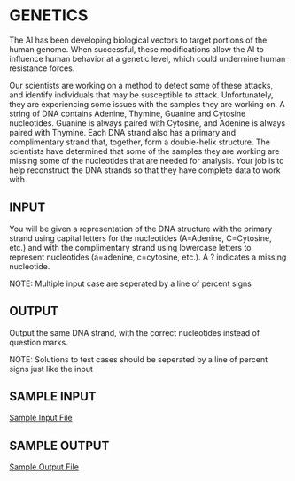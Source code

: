 <!-- RATING: EASY -->
<!-- NAME: GENETICS -->
<!-- GENERATOR: generate.pl -->
# GENETICS

The AI has been developing biological vectors to target portions of the human genome. When successful, these modifications allow the AI to 
influence human behavior at a genetic level, which could undermine human resistance forces.

Our scientists are working on a method to detect some of these attacks, and identify individuals that may be susceptible to attack. Unfortunately, 
they are experiencing some issues with the samples they are working on. A string of DNA contains Adenine, Thymine, Guanine and Cytosine 
nucleotides. Guanine is always paired with Cytosine, and Adenine is always paired with Thymine. Each DNA strand also has a primary and 
complimentary strand that, together, form a double-helix structure. The scientists have determined that some of the samples they are working are 
missing some of the nucleotides that are needed for analysis. Your job is to help reconstruct the DNA strands so that they have complete data to 
work with.

## INPUT
You will be given a representation of the DNA structure with the primary strand using capital letters for the nucleotides (A=Adenine, C=Cytosine, etc.) and with the complimentary strand using lowercase letters to represent nucleotides (a=adenine, c=cytosine, etc.). A ? indicates a missing nucleotide.

NOTE: Multiple input case are seperated by a line of percent signs

## OUTPUT
Output the same DNA strand, with the correct nucleotides instead of question marks.

NOTE: Solutions to test cases should be seperated by a line of percent signs just like the input

## SAMPLE INPUT
<a target=new href='/include/genetics-easy-input.txt'>Sample Input File</a>
## SAMPLE OUTPUT
<a target=new href='/include/genetics-easy-output.txt'>Sample Output File</a>
